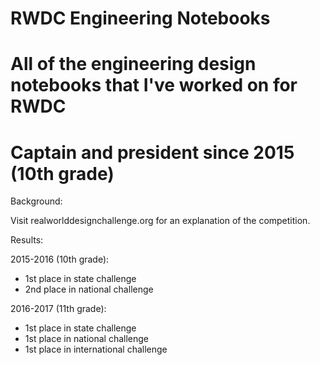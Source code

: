 # RWDC Engineering Notebooks
# All of the engineering design notebooks that I've worked on for RWDC
# Captain and president since 2015 (10th grade)

Background:

Visit realworlddesignchallenge.org for an explanation of the competition.

Results:

2015-2016 (10th grade):
- 1st place in state challenge
- 2nd place in national challenge

2016-2017 (11th grade):
- 1st place in state challenge
- 1st place in national challenge
- 1st place in international challenge
